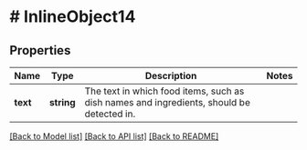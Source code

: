# # InlineObject14

## Properties

Name | Type | Description | Notes
------------ | ------------- | ------------- | -------------
**text** | **string** | The text in which food items, such as dish names and ingredients, should be detected in. | 

[[Back to Model list]](../../README.md#documentation-for-models) [[Back to API list]](../../README.md#documentation-for-api-endpoints) [[Back to README]](../../README.md)


